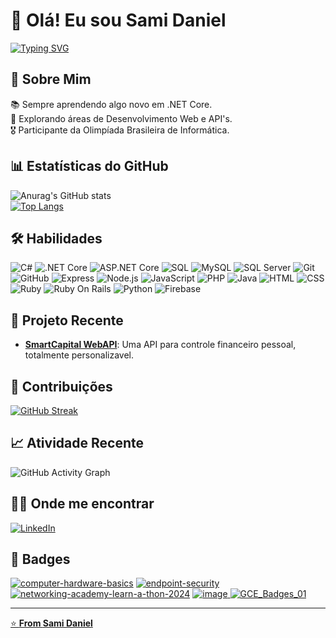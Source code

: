 # 👋 Olá! Eu sou Sami Daniel

[![Typing SVG](https://readme-typing-svg.herokuapp.com?font=Fira+Code&duration=3000&color=FF5733&lines=Desenvolvedor+Back-End;Entusiasta+em+Desenvolvimento+Web;Apaixonado+por+Tecnologia)](https://git.io/typing-svg)

## 🚀 Sobre Mim
📚 Sempre aprendendo algo novo em .NET Core.  
🌱 Explorando áreas de Desenvolvimento Web e API's. <br>
🎖️ Participante da Olimpíada Brasileira de Informática.

## 📊 Estatísticas do GitHub

![Anurag's GitHub stats](https://github-readme-stats.vercel.app/api?username=sami-daniel&show_icons=true&theme=radical)  
[![Top Langs](https://github-readme-stats.vercel.app/api/top-langs/?username=sami-daniel&layout=compact&theme=radical)](https://github.com/anuraghazra/github-readme-stats)

## 🛠️ Habilidades

![C#](https://img.shields.io/badge/-C%23-239120?style=flat-square&logo=c-sharp&logoColor=white)
![.NET Core](https://img.shields.io/badge/-.NET%20Core-512BD4?style=flat-square&logo=dotnet&logoColor=white)
![ASP.NET Core](https://img.shields.io/badge/-ASP.NET%20Core-512BD4?style=flat-square&logo=dotnet&logoColor=white)
![SQL](https://img.shields.io/badge/-SQL-4479A1?style=flat-square&logo=postgresql&logoColor=white)
![MySQL](https://img.shields.io/badge/-MySQL-4479A1?style=flat-square&logo=mysql&logoColor=white)
![SQL Server](https://img.shields.io/badge/-SQL%20Server-CC2927?style=flat-square&logo=microsoft-sql-server&logoColor=white)
![Git](https://img.shields.io/badge/-Git-F05032?style=flat-square&logo=git&logoColor=white)
![GitHub](https://img.shields.io/badge/-GitHub-181717?style=flat-square&logo=github&logoColor=white)
![Express](https://img.shields.io/badge/-Express-000000?style=flat-square&logo=express&logoColor=white)
![Node.js](https://img.shields.io/badge/-Node.js-339933?style=flat-square&logo=node.js&logoColor=white)
![JavaScript](https://img.shields.io/badge/-JavaScript-F7DF1E?style=flat-square&logo=javascript&logoColor=black)
![PHP](https://img.shields.io/badge/-PHP-777BB4?style=flat-square&logo=php&logoColor=white)
![Java](https://img.shields.io/badge/-Java-007396?style=flat-square&logo=java&logoColor=white)
![HTML](https://img.shields.io/badge/-HTML5-E34F26?style=flat-square&logo=html5&logoColor=white)
![CSS](https://img.shields.io/badge/-CSS3-1572B6?style=flat-square&logo=css3&logoColor=white)
![Ruby](https://img.shields.io/badge/Ruby-CC342D?logo=Ruby&logoColor=white)
![Ruby On Rails](https://img.shields.io/badge/Ruby_on_Rails-CC0000?logo=ruby-on-rails&logoColor=white)
![Python](https://img.shields.io/badge/-Python-3776AB?style=flat-square&logo=python&logoColor=white)
![Firebase](https://img.shields.io/badge/firebase-ffca28?style=flat-square&logo=firebase&logoColor=black)
## 🚀 Projeto Recente

- **[SmartCapital WebAPI](https://github.com/sami-daniel/SmartCapital.WebAPI)**: Uma API para controle financeiro pessoal, totalmente personalizavel.

## 📅 Contribuições

[![GitHub Streak](https://streak-stats.demolab.com?user=sami-daniel&theme=radical)](https://git.io/streak-stats)

## 📈 Atividade Recente

![GitHub Activity Graph](https://github-readme-activity-graph.vercel.app/graph?username=sami-daniel&theme=redical)

## 🧑‍💻 Onde me encontrar

[![LinkedIn](https://img.shields.io/badge/LinkedIn-0077B5?style=flat-square&logo=linkedin&logoColor=white)](https://www.linkedin.com/in/sami-daniel-santos-silva)

## 🚩 Badges

<a href="https://www.credly.com/badges/01f18418-08a9-48b2-9a94-ce97b1fe75ec/public_url">![computer-hardware-basics](https://github.com/sami-daniel/sami-daniel/assets/130937402/46c1631c-4d84-4b02-bd62-ec66f02062c5)</a>
<a href="https://www.credly.com/badges/09d233d4-47f0-41cf-becb-5396a7fb97cf/public_url">![endpoint-security](https://github.com/sami-daniel/sami-daniel/assets/130937402/bef2418e-4836-4392-a586-62b0d57f1447)</a>
<a href="https://www.credly.com/badges/1dc7d21b-2187-4f11-aa4b-bbb167bd28cf/public_url">![networking-academy-learn-a-thon-2024](https://github.com/sami-daniel/sami-daniel/assets/130937402/1b89ff10-ceda-4daf-bb0f-c89dff96bcdd)</a>
<a href="https://www.credly.com/badges/b9826c37-e29b-44cc-9738-3741c77ba43f/public_url">![image](https://github.com/sami-daniel/sami-daniel/assets/130937402/49b50f26-d863-4ff9-9d19-73e3f5919011)</href>
![GCE_Badges_01](https://github.com/sami-daniel/sami-daniel/assets/130937402/f558c945-0661-411e-9bae-6ece44e86b4e)

---

⭐️ **From [Sami Daniel](https://github.com/sami-daniel)**

